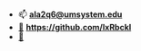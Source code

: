 - 📫 **ala2q6@umsystem.edu**
- [🧔](https://github.com/lxRbckl) **https://github.com/lxRbckl**
- [📰](https://www.youtube.com/watch?v=dQw4w9WgXcQ)
